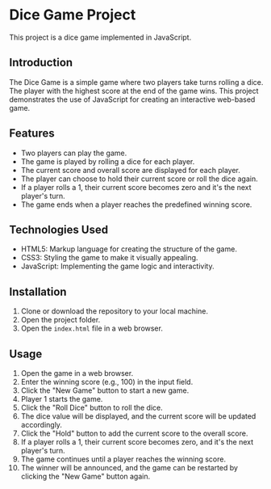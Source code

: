 # Dice Game Project

This project is a dice game implemented in JavaScript.

## Introduction

The Dice Game is a simple game where two players take turns rolling a dice. The player with the highest score at the end of the game wins. This project demonstrates the use of JavaScript for creating an interactive web-based game.

## Features

- Two players can play the game.
- The game is played by rolling a dice for each player.
- The current score and overall score are displayed for each player.
- The player can choose to hold their current score or roll the dice again.
- If a player rolls a 1, their current score becomes zero and it's the next player's turn.
- The game ends when a player reaches the predefined winning score.

## Technologies Used

- HTML5: Markup language for creating the structure of the game.
- CSS3: Styling the game to make it visually appealing.
- JavaScript: Implementing the game logic and interactivity.

## Installation

1. Clone or download the repository to your local machine.
2. Open the project folder.
3. Open the `index.html` file in a web browser.

## Usage

1. Open the game in a web browser.
2. Enter the winning score (e.g., 100) in the input field.
3. Click the "New Game" button to start a new game.
4. Player 1 starts the game.
5. Click the "Roll Dice" button to roll the dice.
6. The dice value will be displayed, and the current score will be updated accordingly.
7. Click the "Hold" button to add the current score to the overall score.
8. If a player rolls a 1, their current score becomes zero, and it's the next player's turn.
9. The game continues until a player reaches the winning score.
10. The winner will be announced, and the game can be restarted by clicking the "New Game" button again.
